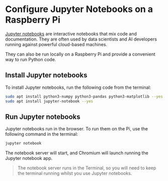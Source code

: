 # Configure Jupyter Notebooks on a Raspberry Pi

[Jupyter notebooks](https://jupyter-notebook.readthedocs.io/en/stable/index.html) are interactive notebooks that mix code and documentation. They are often used by data scientists and AI developers running against powerful cloud-based machines.

They can also be run locally on a Raspberry Pi and provide a convenient way to run Python code.

## Install Jupyter notebooks

To install Jupyter notebooks, run the following code from the terminal:

```sh
sudo apt install python3-numpy python3-pandas python3-matplotlib --yes
sudo apt install jupyter-notebook --yes
```

## Run Jupyter notebooks

Jupyter notebooks run in the browser. To run them on the Pi, use the following command in the terminal:

```sh
jupyter notebook
```

The notebook server will start, and Chromium will launch running the Jupyter notebook app.

> The notebook server runs in the Terminal, so you will need to keep the terminal running whilst you use Jupyter notebooks.
